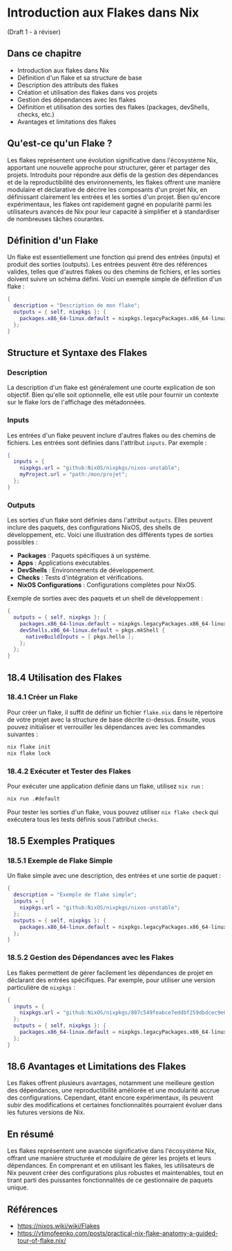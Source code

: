 # Introduction aux Flakes dans Nix

(Draft 1 - à réviser)

## Dans ce chapitre

- Introduction aux flakes dans Nix
- Définition d'un flake et sa structure de base
- Description des attributs des flakes
- Création et utilisation des flakes dans vos projets
- Gestion des dépendances avec les flakes
- Définition et utilisation des sorties des flakes (packages, devShells, checks, etc.)
- Avantages et limitations des flakes


## Qu'est-ce qu'un Flake ?

Les flakes représentent une évolution significative dans l'écosystème Nix, apportant une nouvelle approche pour structurer, gérer et partager des projets. Introduits pour répondre aux défis de la gestion des dépendances et de la reproductibilité des environnements, les flakes offrent une manière modulaire et déclarative de décrire les composants d'un projet Nix, en définissant clairement les entrées et les sorties d'un projet. Bien qu'encore expérimentaux, les flakes ont rapidement gagné en popularité parmi les utilisateurs avancés de Nix pour leur capacité à simplifier et à standardiser de nombreuses tâches courantes.

## Définition d'un Flake

Un flake est essentiellement une fonction qui prend des entrées (inputs) et produit des sorties (outputs). Les entrées peuvent être des références valides, telles que d'autres flakes ou des chemins de fichiers, et les sorties doivent suivre un schéma défini. Voici un exemple simple de définition d'un flake :

```nix
{
  description = "Description de mon flake";
  outputs = { self, nixpkgs }: {
    packages.x86_64-linux.default = nixpkgs.legacyPackages.x86_64-linux.hello;
  };
}
```

## Structure et Syntaxe des Flakes

### Description

La description d'un flake est généralement une courte explication de son objectif. Bien qu'elle soit optionnelle, elle est utile pour fournir un contexte sur le flake lors de l'affichage des métadonnées.

### Inputs

Les entrées d'un flake peuvent inclure d'autres flakes ou des chemins de fichiers. Les entrées sont définies dans l'attribut `inputs`. Par exemple :

```nix
{
  inputs = {
    nixpkgs.url = "github:NixOS/nixpkgs/nixos-unstable";
    myProject.url = "path:/mon/projet";
  };
}
```

### Outputs

Les sorties d'un flake sont définies dans l'attribut `outputs`. Elles peuvent inclure des paquets, des configurations NixOS, des shells de développement, etc. Voici une illustration des différents types de sorties possibles :

- **Packages** : Paquets spécifiques à un système.
- **Apps** : Applications exécutables.
- **DevShells** : Environnements de développement.
- **Checks** : Tests d'intégration et vérifications.
- **NixOS Configurations** : Configurations complètes pour NixOS.

Exemple de sorties avec des paquets et un shell de développement :

```nix
{
  outputs = { self, nixpkgs }: {
    packages.x86_64-linux.default = nixpkgs.legacyPackages.x86_64-linux.hello;
    devShells.x86_64-linux.default = pkgs.mkShell {
      nativeBuildInputs = [ pkgs.hello ];
    };
  };
}
```

## 18.4 Utilisation des Flakes

### 18.4.1 Créer un Flake

Pour créer un flake, il suffit de définir un fichier `flake.nix` dans le répertoire de votre projet avec la structure de base décrite ci-dessus. Ensuite, vous pouvez initialiser et verrouiller les dépendances avec les commandes suivantes :

```bash
nix flake init
nix flake lock
```

### 18.4.2 Exécuter et Tester des Flakes

Pour exécuter une application définie dans un flake, utilisez `nix run` :

```bash
nix run .#default
```

Pour tester les sorties d'un flake, vous pouvez utiliser `nix flake check` qui exécutera tous les tests définis sous l'attribut `checks`.

## 18.5 Exemples Pratiques

### 18.5.1 Exemple de Flake Simple

Un flake simple avec une description, des entrées et une sortie de paquet :

```nix
{
  description = "Exemple de flake simple";
  inputs = {
    nixpkgs.url = "github:NixOS/nixpkgs/nixos-unstable";
  };
  outputs = { self, nixpkgs }: {
    packages.x86_64-linux.default = nixpkgs.legacyPackages.x86_64-linux.hello;
  };
}
```

### 18.5.2 Gestion des Dépendances avec les Flakes

Les flakes permettent de gérer facilement les dépendances de projet en déclarant des entrées spécifiques. Par exemple, pour utiliser une version particulière de `nixpkgs` :

```nix
{
  inputs = {
    nixpkgs.url = "github:NixOS/nixpkgs/807c549feabce7eddbf259dbdcec9e0600a0660d";
  };
  outputs = { self, nixpkgs }: {
    packages.x86_64-linux.default = nixpkgs.legacyPackages.x86_64-linux.hello;
  };
}
```

## 18.6 Avantages et Limitations des Flakes

Les flakes offrent plusieurs avantages, notamment une meilleure gestion des dépendances, une reproductibilité améliorée et une modularité accrue des configurations. Cependant, étant encore expérimentaux, ils peuvent subir des modifications et certaines fonctionnalités pourraient évoluer dans les futures versions de Nix.

## En résumé

Les flakes représentent une avancée significative dans l'écosystème Nix, offrant une manière structurée et modulaire de gérer les projets et leurs dépendances. En comprenant et en utilisant les flakes, les utilisateurs de Nix peuvent créer des configurations plus robustes et maintenables, tout en tirant parti des puissantes fonctionnalités de ce gestionnaire de paquets unique.

## Références

- https://nixos.wiki/wiki/Flakes
- https://vtimofeenko.com/posts/practical-nix-flake-anatomy-a-guided-tour-of-flake.nix/
